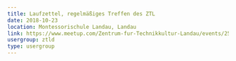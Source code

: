 ```yaml
---
title: Laufzettel, regelmäßiges Treffen des ZTL
date: 2018-10-23
location: Montessorischule Landau, Landau
link: https://www.meetup.com/Zentrum-fur-Technikkultur-Landau/events/255236649/
usergroup: ztld
type: usergroup
---
```


